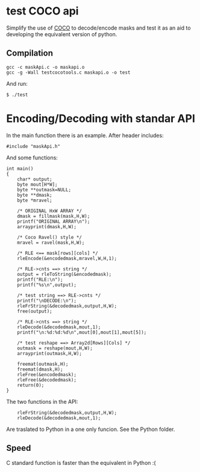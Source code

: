 # test COCO api
Simplify the use of [COCO](https://github.com/cocodataset/cocoapi) to decode/encode masks and test it as an aid to developing the equivalent version of python.

## Compilation
```
gcc -c maskApi.c -o maskapi.o 
gcc -g -Wall testcocotools.c maskapi.o -o test
```
And run:
```
$ ./test
```

# Encoding/Decoding with standar API
In the main function there is an example.
After header includes:
```
#include "maskApi.h"
```
And some functions:
```
int main()
{   
    char* output;
    byte mout[H*W];
    byte **outmask=NULL;  
    byte **dmask;
    byte *mravel;
    
    /* ORIGINAL HxW ARRAY */
    dmask = fillmask(mask,H,W);
    printf("ORIGINAL ARRAY\n");
    arrayprint(dmask,H,W);

    /* Coco Ravel() style */
    mravel = ravel(mask,H,W);

    /* RLE <== mask[rows][cols] */
    rleEncode(&encodedmask,mravel,W,H,1);    

    /* RLE->cnts ==> string */
    output = rleToString(&encodedmask);    
    printf("RLE:\n");    
    printf("%s\n",output);
          
    /* test string ==> RLE->cnts */
    printf("\nDECODE:\n");
    rleFrString(&decodedmask,output,H,W);
    free(output);

    /* RLE->cnts ==> string */
    rleDecode(&decodedmask,mout,1);    
    printf("\n:%d:%d:%d\n",mout[0],mout[1],mout[5]);

    /* test reshape ==> Array2d[Rows][Cols] */
    outmask = reshape(mout,H,W);     
    arrayprint(outmask,H,W);

    freemat(outmask,H);    
    freemat(dmask,H);      
    rleFree(&encodedmask);
    rleFree(&decodedmask);
    return(0);
}
```
The two functions in the API:
```
    rleFrString(&decodedmask,output,H,W);
    rleDecode(&decodedmask,mout,1);  
```
Are traslated to Python in a one only funcion. See the Python folder.

## Speed
C standard function is faster than the equivalent in Python :(
